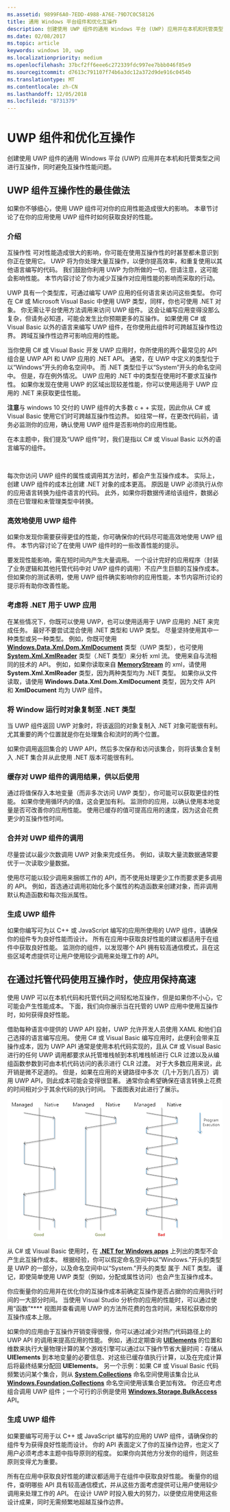 ```yaml
---
ms.assetid: 9899F6A0-7EDD-4988-A76E-79D7C0C58126
title: 通用 Windows 平台组件和优化互操作
description: 创建使用 UWP 组件的通用 Windows 平台 (UWP) 应用并在本机和托管类型之间进行互操作，同时避免互操作性能问题。
ms.date: 02/08/2017
ms.topic: article
keywords: windows 10, uwp
ms.localizationpriority: medium
ms.openlocfilehash: 37bcf2ff6eee6c272339fdc997ee7bbb046f85e9
ms.sourcegitcommit: d7613c791107f74b6a3dc12a372d9de916c0454b
ms.translationtype: MT
ms.contentlocale: zh-CN
ms.lasthandoff: 12/05/2018
ms.locfileid: "8731379"
---
```

# <a name="uwp-components-and-optimizing-interop"></a>UWP 组件和优化互操作


创建使用 UWP 组件的通用 Windows 平台 (UWP) 应用并在本机和托管类型之间进行互操作，同时避免互操作性能问题。

## <a name="best-practices-for-interoperability-with-uwp-components"></a>UWP 组件互操作性的最佳做法

如果你不够细心，使用 UWP 组件可对你的应用性能造成很大的影响。 本章节讨论了在你的应用使用 UWP 组件时如何获取良好的性能。

### <a name="introduction"></a>介绍

互操作性 可对性能造成很大的影响，你可能在使用互操作性的时甚至都未意识到你正在使用它。 UWP 将为你处理大量互操作，以便你提高效率，和重复使用以其他语言编写的代码。 我们鼓励你利用 UWP 为你所做的一切，但请注意，这可能会影响性能。 本节内容讨论了你为减少互操作对应用性能的影响而采取的行动。

UWP 具有一个类型库，可通过编写 UWP 应用的任何语言来访问这些类型。 你可在 C# 或 Microsoft Visual Basic 中使用 UWP 类型，同样，你也可使用 .NET 对象。 你无需让平台使用方法调用来访问 UWP 组件。 这会让编写应用变得没那么复杂，但请务必知道，可能会发生比你预期更多的互操作。 如果使用 C# 或 Visual Basic 以外的语言来编写 UWP 组件，在你使用此组件时可跨越互操作性边界。 跨域互操作性边界可影响应用的性能。

当你使用 C# 或 Visual Basic 开发 UWP 应用时，你所使用的两个最常见的 API 组合是 UWP API 和 UWP 应用的 .NET API。 通常，在 UWP 中定义的类型位于以“Windows”开头的命名空间中。 而 .NET 类型位于以“System”开头的命名空间中。 但是，存在例外情况。 UWP 应用的 .NET 中的类型在使用时不要求互操作性。 如果你发现在使用 UWP 的区域出现较差性能，你可以使用适用于 UWP 应用的 .NET 来获取更佳性能。

**注意**与 windows 10 交付的 UWP 组件的大多数 c + + 实现，因此你从 C# 或 Visual Basic 使用它们时可跨越互操作性边界。 如往常一样，在更改代码前，请务必监测你的应用，确认使用 UWP 组件是否影响你的应用性能。

在本主题中，我们提及“UWP 组件”时，我们是指以 C# 或 Visual Basic 以外的语言编写的组件。

 

每次你访问 UWP 组件的属性或调用其方法时，都会产生互操作成本。 实际上，创建 UWP 组件的成本比创建 .NET 对象的成本更高。 原因是 UWP 必须执行从你的应用语言转换为组件语言的代码。 此外，如果你将数据传递给该组件，数据必须在已管理和未管理类型中转换。

### <a name="using-uwp-components-efficiently"></a>高效地使用 UWP 组件

如果你发现你需要获得更佳的性能，你可确保你的代码尽可能高效地使用 UWP 组件。 本节内容讨论了在使用 UWP 组件时的一些改善性能的提示。

要发现性能影响，需在短时间内产生大量调用。 一个设计完好的应用程序（封装了业务逻辑和其他托管代码中对 UWP 组件的调用）不应产生巨额的互操作成本。 但如果你的测试表明，使用 UWP 组件确实影响你的应用性能，本节内容所讨论的提示将有助你改善性能。

### <a name="consider-using-net-for-uwp-apps"></a>考虑将 .NET 用于 UWP 应用

在某些情况下，你既可以使用 UWP，也可以使用适用于 UWP 应用的 .NET 来完成任务。 最好不要尝试混合使用 .NET 类型和 UWP 类型。 尽量坚持使用其中一种类型或另一种类型。 例如，你既可使用 [**Windows.Data.Xml.Dom.XmlDocument**](https://msdn.microsoft.com/library/windows/apps/BR206173) 类型（UWP 类型），也可使用 [**System.Xml.XmlReader**](https://msdn.microsoft.com/library/windows/apps/xaml/system.xml.xmlreader.aspx) 类型（.NET 类型）来分析 xml 流。 使用来自与流相同的技术的 API。 例如，如果你读取来自 [**MemoryStream**](https://msdn.microsoft.com/library/windows/apps/xaml/system.io.memorystream.aspx) 的 xml，请使用 **System.Xml.XmlReader** 类型，因为两种类型均为 .NET 类型。 如果你从文件读取，请使用 **Windows.Data.Xml.Dom.XmlDocument** 类型，因为文件 API 和 **XmlDocument** 均为 UWP 组件。

### <a name="copy-window-runtime-objects-to-net-types"></a>将 Window 运行时对象复制至 .NET 类型

当 UWP 组件返回 UWP 对象时，将该返回的对象复制入 .NET 对象可能很有利。 尤其重要的两个位置就是你在处理集合和流时的两个位置。

如果你调用返回集合的 UWP API，然后多次保存和访问该集合，则将该集合复制入 .NET 集合并从此使用 .NET 版本可能很有利。

### <a name="cache-the-results-of-calls-to-uwp-components-for-later-use"></a>缓存对 UWP 组件的调用结果，供以后使用

通过将值保存入本地变量（而非多次访问 UWP 类型），你可能可以获取更佳的性能。 如果你使用循环内的值，这会更加有利。 监测你的应用，以确认使用本地变量是否可改善你的应用性能。 使用已缓存的值可提高应用的速度，因为这会花费更少的互操作性时间。

### <a name="combine-calls-to-uwp-components"></a>合并对 UWP 组件的调用

尽量尝试以最少次数调用 UWP 对象来完成任务。 例如，读取大量流数据通常要优于一次读取少量数据。

使用尽可能以较少调用来捆绑工作的 API，而不使用处理更少工作而要求更多调用的 API。 例如，首选通过调用初始化多个属性的构造函数来创建对象，而非调用默认构造函数和每次指派属性。

### <a name="building-a-uwp-components"></a>生成 UWP 组件

如果你编写可为以 C++ 或 JavaScript 编写的应用所使用的 UWP 组件，请确保你的组件专为良好性能而设计。 所有在应用中获取良好性能的建议都适用于在组件中获取良好性能。 监测你的组件，以发现哪个 API 拥有较高通信模式，且在这些区域考虑提供可让用户使用较少调用来处理工作的 API。

## <a name="keep-your-app-fast-when-you-use-interop-in-managed-code"></a>在通过托管代码使用互操作时，使应用保持高速

使用 UWP 可以在本机代码和托管代码之间轻松地互操作，但是如果你不小心，它可能会产生性能成本。 下面，我们向你展示当在托管的 UWP 应用中使用互操作时，如何获得良好性能。

借助每种语言中提供的 UWP API 投射，UWP 允许开发人员使用 XAML 和他们自己选择的语言编写应用。 使用 C# 或 Visual Basic 编写应用时，此便利会带来互操作成本，因为 UWP API 通常是使用本机代码实现的，且从 C# 或 Visual Basic 进行的任何 UWP 调用都要求从托管堆栈帧到本机堆栈帧进行 CLR 过渡以及从编组函数参数到可由本机代码访问的表示进行 CLR 过渡。 对于大多数应用来说，此开销是微不足道的。 但是，如果在应用的关键路径中多次（几十万到几百万）调用 UWP API，则此成本可能会变得很显著。 通常你会希望确保在语言转换上花费的时间相对少于其余代码的执行时间。 下面图表对此进行了展示。

![互操作转换不应在程序执行时间中占优势地位。](images/interop-transitions.png)

从 C# 或 Visual Basic 使用时，在 [**.NET for Windows apps**](https://msdn.microsoft.com/library/windows/apps/xaml/br230232.aspx) 上列出的类型不会产生此互操作成本。 根据经验，你可以假定命名空间中以“Windows.”开头的类型 是 UWP 的一部分，以及命名空间中以“System.”开头的类型 属于 .NET 类型。 谨记，即使简单使用 UWP 类型（例如，分配或属性访问）也会产生互操作成本。

你应衡量你的应用并在优化你的互操作成本前确定互操作是否占据你的应用执行时间的一大部分时间。 当使用 Visual Studio 分析你的应用的性能时，可以通过使用“函数”**** 视图并查看调用 UWP 的方法所花费的包含时间，来轻松获取你的互操作成本上限。

如果你的应用由于互操作开销变得很慢，你可以通过减少对热门代码路径上的 UWP API 的调用来提高应用的性能。 例如，通过定期查询 [**UIElements**](https://msdn.microsoft.com/library/windows/apps/BR208911) 的位置和维数来执行大量物理计算的某个游戏引擎可以通过以下操作节省大量时间：存储从 **UIElements** 到本地变量的必要信息、对这些已缓存值执行计算，以及在完成计算后将最终结果分配回 **UIElements**。 另一个示例：如果 C# 或 Visual Basic 代码频繁访问某个集合，则从 [**System.Collections**](https://msdn.microsoft.com/library/windows/apps/xaml/system.collections.aspx) 命名空间使用该集合比从 [**Windows.Foundation.Collections**](https://msdn.microsoft.com/library/windows/apps/BR206657) 命名空间使用该集合更加有效。 你还应考虑组合调用 UWP 组件；一个可行的示例是使用 [**Windows.Storage.BulkAccess**](https://msdn.microsoft.com/library/windows/apps/BR207676) API。

### <a name="building-a-uwp-component"></a>生成 UWP 组件

如果要编写可用于以 C++ 或 JavaScript 编写的应用的 UWP 组件，请确保你的组件专为获得良好性能而设计。 你的 API 表面定义了你的互操作边界，也定义了用户必须考虑本主题中指导原则的程度。 如果你向其他方分发你的组件，则这些原则变得尤为重要。

所有在应用中获取良好性能的建议都适用于在组件中获取良好性能。 衡量你的组件，查明哪些 API 具有较高通信模式，并从这些方面考虑提供可让用户使用较少调用来处理工作的 API。 在设计 UWP 时投入极大的努力，以便使应用使用这些设计成果，同时无需频繁地超越互操作边界。

 

